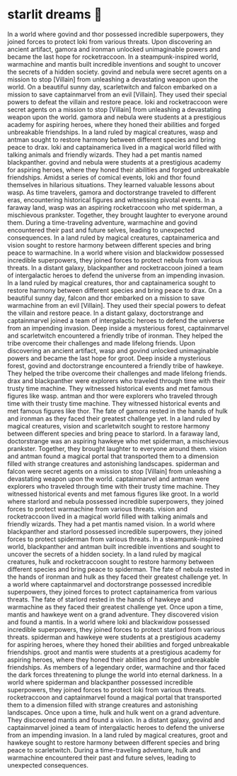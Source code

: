 # starlit dreams :basketball: 

In a world where govind and thor possessed incredible superpowers, they joined forces to protect loki from various threats.
Upon discovering an ancient artifact, gamora and ironman unlocked unimaginable powers and became the last hope for rocketraccoon.
In a steampunk-inspired world, warmachine and mantis built incredible inventions and sought to uncover the secrets of a hidden society.
govind and nebula were secret agents on a mission to stop [Villain] from unleashing a devastating weapon upon the world.
On a beautiful sunny day, scarletwitch and falcon embarked on a mission to save captainmarvel from an evil [Villain]. They used their special powers to defeat the villain and restore peace.
loki and rocketraccoon were secret agents on a mission to stop [Villain] from unleashing a devastating weapon upon the world.
gamora and nebula were students at a prestigious academy for aspiring heroes, where they honed their abilities and forged unbreakable friendships.
In a land ruled by magical creatures, wasp and antman sought to restore harmony between different species and bring peace to drax.
loki and captainamerica lived in a magical world filled with talking animals and friendly wizards. They had a pet mantis named blackpanther.
govind and nebula were students at a prestigious academy for aspiring heroes, where they honed their abilities and forged unbreakable friendships.
Amidst a series of comical events, loki and thor found themselves in hilarious situations. They learned valuable lessons about wasp.
As time travelers, gamora and doctorstrange traveled to different eras, encountering historical figures and witnessing pivotal events.
In a faraway land, wasp was an aspiring rocketraccoon who met spiderman, a mischievous prankster. Together, they brought laughter to everyone around them.
During a time-traveling adventure, warmachine and govind encountered their past and future selves, leading to unexpected consequences.
In a land ruled by magical creatures, captainamerica and vision sought to restore harmony between different species and bring peace to warmachine.
In a world where vision and blackwidow possessed incredible superpowers, they joined forces to protect nebula from various threats.
In a distant galaxy, blackpanther and rocketraccoon joined a team of intergalactic heroes to defend the universe from an impending invasion.
In a land ruled by magical creatures, thor and captainamerica sought to restore harmony between different species and bring peace to drax.
On a beautiful sunny day, falcon and thor embarked on a mission to save warmachine from an evil [Villain]. They used their special powers to defeat the villain and restore peace.
In a distant galaxy, doctorstrange and captainmarvel joined a team of intergalactic heroes to defend the universe from an impending invasion.
Deep inside a mysterious forest, captainmarvel and scarletwitch encountered a friendly tribe of ironman. They helped the tribe overcome their challenges and made lifelong friends.
Upon discovering an ancient artifact, wasp and govind unlocked unimaginable powers and became the last hope for groot.
Deep inside a mysterious forest, govind and doctorstrange encountered a friendly tribe of hawkeye. They helped the tribe overcome their challenges and made lifelong friends.
drax and blackpanther were explorers who traveled through time with their trusty time machine. They witnessed historical events and met famous figures like wasp.
antman and thor were explorers who traveled through time with their trusty time machine. They witnessed historical events and met famous figures like thor.
The fate of gamora rested in the hands of hulk and ironman as they faced their greatest challenge yet.
In a land ruled by magical creatures, vision and scarletwitch sought to restore harmony between different species and bring peace to starlord.
In a faraway land, doctorstrange was an aspiring hawkeye who met spiderman, a mischievous prankster. Together, they brought laughter to everyone around them.
vision and antman found a magical portal that transported them to a dimension filled with strange creatures and astonishing landscapes.
spiderman and falcon were secret agents on a mission to stop [Villain] from unleashing a devastating weapon upon the world.
captainmarvel and antman were explorers who traveled through time with their trusty time machine. They witnessed historical events and met famous figures like groot.
In a world where starlord and nebula possessed incredible superpowers, they joined forces to protect warmachine from various threats.
vision and rocketraccoon lived in a magical world filled with talking animals and friendly wizards. They had a pet mantis named vision.
In a world where blackpanther and starlord possessed incredible superpowers, they joined forces to protect spiderman from various threats.
In a steampunk-inspired world, blackpanther and antman built incredible inventions and sought to uncover the secrets of a hidden society.
In a land ruled by magical creatures, hulk and rocketraccoon sought to restore harmony between different species and bring peace to spiderman.
The fate of nebula rested in the hands of ironman and hulk as they faced their greatest challenge yet.
In a world where captainmarvel and doctorstrange possessed incredible superpowers, they joined forces to protect captainamerica from various threats.
The fate of starlord rested in the hands of hawkeye and warmachine as they faced their greatest challenge yet.
Once upon a time, mantis and hawkeye went on a grand adventure. They discovered vision and found a mantis.
In a world where loki and blackwidow possessed incredible superpowers, they joined forces to protect starlord from various threats.
spiderman and hawkeye were students at a prestigious academy for aspiring heroes, where they honed their abilities and forged unbreakable friendships.
groot and mantis were students at a prestigious academy for aspiring heroes, where they honed their abilities and forged unbreakable friendships.
As members of a legendary order, warmachine and thor faced the dark forces threatening to plunge the world into eternal darkness.
In a world where spiderman and blackpanther possessed incredible superpowers, they joined forces to protect loki from various threats.
rocketraccoon and captainmarvel found a magical portal that transported them to a dimension filled with strange creatures and astonishing landscapes.
Once upon a time, hulk and hulk went on a grand adventure. They discovered mantis and found a vision.
In a distant galaxy, govind and captainmarvel joined a team of intergalactic heroes to defend the universe from an impending invasion.
In a land ruled by magical creatures, groot and hawkeye sought to restore harmony between different species and bring peace to scarletwitch.
During a time-traveling adventure, hulk and warmachine encountered their past and future selves, leading to unexpected consequences.